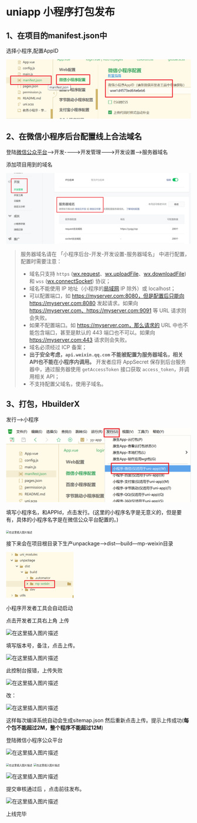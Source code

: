 # uniapp 小程序打包发布

## 1、在项目的manifest.json中

选择小程序,配置AppID

![image-20230407105343873](02.uni-app小程序打包发布.assets/image-20230407105343873.png)

## 2、在微信小程序后台配置线上合法域名

登陆[微信公众平台](https://mp.weixin.qq.com/)–>开发---->开发管理--->开发设置—>服务器域名

添加项目用到的域名

![image-20230407105652565](02.uni-app小程序打包发布.assets/image-20230407105652565.png)

> 服务器域名请在 「小程序后台-开发-开发设置-服务器域名」 中进行配置，配置时需要注意：
>
> - 域名只支持 `https` ([wx.request](https://developers.weixin.qq.com/miniprogram/dev/api/network/request/wx.request.html)、[wx.uploadFile](https://developers.weixin.qq.com/miniprogram/dev/api/network/upload/wx.uploadFile.html)、[wx.downloadFile](https://developers.weixin.qq.com/miniprogram/dev/api/network/download/wx.downloadFile.html)) 和 `wss` ([wx.connectSocket](https://developers.weixin.qq.com/miniprogram/dev/api/network/websocket/wx.connectSocket.html)) 协议；
> - 域名不能使用 IP 地址（小程序的[局域网](https://developers.weixin.qq.com/miniprogram/dev/framework/ability/mDNS.html) IP 除外）或 localhost；
> - 可以配置端口，如 https://myserver.com:8080，但是配置后只能向 https://myserver.com:8080 发起请求。如果向 https://myserver.com、https://myserver.com:9091 等 URL 请求则会失败。
> - 如果不配置端口。如 https://myserver.com，那么请求的 URL 中也不能包含端口，甚至是默认的 443 端口也不可以。如果向 https://myserver.com:443 请求则会失败。
> - 域名必须经过 ICP 备案；
> - **出于安全考虑，`api.weixin.qq.com` 不能被配置为服务器域名，相关API也不能在小程序内调用。** 开发者应将 AppSecret 保存到后台服务器中，通过服务器使用 `getAccessToken` 接口获取 `access_token`，并调用相关 API；
> - 不支持配置父域名，使用子域名。

## 3、打包，HbuilderX 

发行—>小程序

![image-20230407105925228](02.uni-app小程序打包发布.assets/image-20230407105925228.png)

填写小程序名，和APPId，点击发行。(这里的小程序名字是无意义的，但是要有，具体的小程序名字是在微信公众平台配置的。)

<img src="02.uni-app小程序打包发布.assets/watermark,type_ZmFuZ3poZW5naGVpdGk,shadow_10,text_aHR0cHM6Ly9ibG9nLmNzZG4ubmV0L3dlaXhpbl80MzYzODk2OA==,size_16,color_FFFFFF,t_70#pic_center.jpeg" alt="在这里插入图片描述" style="zoom:50%;" />

接下来会在项目根目录下生产unpackage—>dist—build—mp-weixin目录

<img src="02.uni-app小程序打包发布.assets/image-20230407110125372.png" alt="image-20230407110125372" style="zoom:33%;" />

小程序开发者工具会自动启动

点击开发者工具右上角 上传

![在这里插入图片描述](02.uni-app小程序打包发布.assets/watermark,type_ZmFuZ3poZW5naGVpdGk,shadow_10,text_aHR0cHM6Ly9ibG9nLmNzZG4ubmV0L3dlaXhpbl80MzYzODk2OA==,size_16,color_FFFFFF,t_70#pic_center-16808367806915.jpeg)

填写版本号，备注，点击上传。

![在这里插入图片描述](02.uni-app小程序打包发布.assets/watermark,type_ZmFuZ3poZW5naGVpdGk,shadow_10,text_aHR0cHM6Ly9ibG9nLmNzZG4ubmV0L3dlaXhpbl80MzYzODk2OA==,size_16,color_FFFFFF,t_70#pic_center-16808367982828.jpeg)

此控制台报错，上传失败

![在这里插入图片描述](02.uni-app小程序打包发布.assets/watermark,type_ZmFuZ3poZW5naGVpdGk,shadow_10,text_aHR0cHM6Ly9ibG9nLmNzZG4ubmV0L3dlaXhpbl80MzYzODk2OA==,size_16,color_FFFFFF,t_70#pic_center-168083683874415.jpeg)

改：

![在这里插入图片描述](02.uni-app小程序打包发布.assets/watermark,type_ZmFuZ3poZW5naGVpdGk,shadow_10,text_aHR0cHM6Ly9ibG9nLmNzZG4ubmV0L3dlaXhpbl80MzYzODk2OA==,size_16,color_FFFFFF,t_70#pic_center-168083685716422.jpeg)

这样每次编译系统自动会生成sitemap.json
然后重新点击上传。提示上传成功(**每个包不能超过2M，整个程序不能超过12M**)

登陆微信小程序公众平台

![在这里插入图片描述](02.uni-app小程序打包发布.assets/watermark,type_ZmFuZ3poZW5naGVpdGk,shadow_10,text_aHR0cHM6Ly9ibG9nLmNzZG4ubmV0L3dlaXhpbl80MzYzODk2OA==,size_16,color_FFFFFF,t_70#pic_center-168083688775125.jpeg)

<img src="02.uni-app小程序打包发布.assets/watermark,type_ZmFuZ3poZW5naGVpdGk,shadow_10,text_aHR0cHM6Ly9ibG9nLmNzZG4ubmV0L3dlaXhpbl80MzYzODk2OA==,size_16,color_FFFFFF,t_70#pic_center-168083689876528.jpeg" alt="在这里插入图片描述" style="zoom: 50%;" />

<img src="02.uni-app小程序打包发布.assets/watermark,type_ZmFuZ3poZW5naGVpdGk,shadow_10,text_aHR0cHM6Ly9ibG9nLmNzZG4ubmV0L3dlaXhpbl80MzYzODk2OA==,size_16,color_FFFFFF,t_70#pic_center-168083691503431.jpeg" alt="在这里插入图片描述" style="zoom:50%;" />

![在这里插入图片描述](02.uni-app小程序打包发布.assets/watermark,type_ZmFuZ3poZW5naGVpdGk,shadow_10,text_aHR0cHM6Ly9ibG9nLmNzZG4ubmV0L3dlaXhpbl80MzYzODk2OA==,size_16,color_FFFFFF,t_70#pic_center-168083693088934.jpeg)

提交审核通过后 ，点击前往发布。

![在这里插入图片描述](02.uni-app小程序打包发布.assets/watermark,type_ZmFuZ3poZW5naGVpdGk,shadow_10,text_aHR0cHM6Ly9ibG9nLmNzZG4ubmV0L3dlaXhpbl80MzYzODk2OA==,size_16,color_FFFFFF,t_70#pic_center-168083694528037.jpeg)

上线完毕
